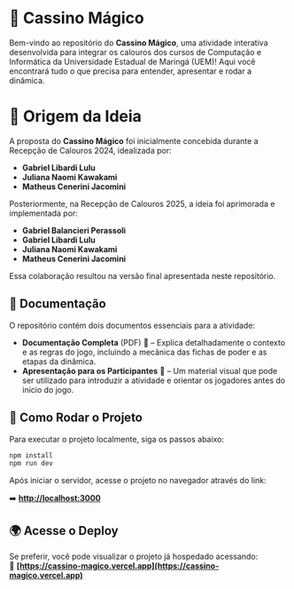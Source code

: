 
# 🎰 Cassino Mágico  

Bem-vindo ao repositório do **Cassino Mágico**, uma atividade interativa desenvolvida para integrar os calouros dos cursos de Computação e Informática da Universidade Estadual de Maringá (UEM)! Aqui você encontrará tudo o que precisa para entender, apresentar e rodar a dinâmica.  

# 📖 Origem da Ideia  

A proposta do **Cassino Mágico** foi inicialmente concebida durante a Recepção de Calouros 2024, idealizada por:  

- **Gabriel Libardi Lulu**  
- **Juliana Naomi Kawakami**  
- **Matheus Cenerini Jacomini**  

Posteriormente, na Recepção de Calouros 2025, a ideia foi aprimorada e implementada por:  

- **Gabriel Balancieri Perassoli**  
- **Gabriel Libardi Lulu**  
- **Juliana Naomi Kawakami**  
- **Matheus Cenerini Jacomini** 

Essa colaboração resultou na versão final apresentada neste repositório.

## 📄 Documentação  

O repositório contém dois documentos essenciais para a atividade:  

- **Documentação Completa** (PDF) 📑 – Explica detalhadamente o contexto e as regras do jogo, incluindo a mecânica das fichas de poder e as etapas da dinâmica.  
- **Apresentação para os Participantes** 🎤 – Um material visual que pode ser utilizado para introduzir a atividade e orientar os jogadores antes do início do jogo.  

## 🚀 Como Rodar o Projeto  

Para executar o projeto localmente, siga os passos abaixo:  

```bash
npm install
npm run dev
```

Após iniciar o servidor, acesse o projeto no navegador através do link:

➡️ **[http://localhost:3000](http://localhost:3000)**  

## 🌍 Acesse o Deploy  

Se preferir, você pode visualizar o projeto já hospedado acessando:  
🔗 **[https://cassino-magico.vercel.app](https://cassino-magico.vercel.app)**  
